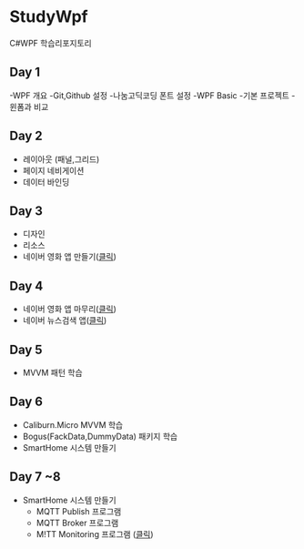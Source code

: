 # StudyWpf
C#WPF 학습리포지토리

## Day 1
-WPF 개요
-Git,Github 설정
-나눔고딕코딩 폰트 설정
-WPF Basic
  -기본 프로젝트
  -윈폼과 비교

## Day 2
- 레이아웃 (패널,그리드)
- 페이지 네비게이션
- 데이터 바인딩

## Day 3
- 디자인
- 리소스
- 네이버 영화 앱 만들기([클릭](https://github.com/ROJE100/StudyWpf/tree/main/portfolio#naver-%EC%98%81%ED%99%94%EA%B2%80%EC%83%89))

## Day 4
- 네이버 영화 앱 마무리([클릭](https://github.com/ROJE100/StudyWpf/tree/main/portfolio#naver-%EC%98%81%ED%99%94%EA%B2%80%EC%83%89))
- 네이버 뉴스검색 앱([클릭](https://github.com/ROJE100/StudyWpf/tree/main/portfolio#naver-%EB%89%B4%EC%8A%A4%EA%B2%80%EC%83%89))

## Day 5
- MVVM 패턴 학습

## Day 6
- Caliburn.Micro MVVM 학습
- Bogus(FackData,DummyData) 패키지 학습
- SmartHome 시스템 만들기

## Day 7 ~8
- SmartHome 시스템 만들기
  - MQTT Publish 프로그램
  - MQTT Broker 프로그램
  - M!TT Monitoring 프로그램
([클릭](https://github.com/ROJE100/StudyWpf/tree/main/portfolio#smarthome-%EB%AA%A8%EB%8B%88%ED%84%B0%EB%A7%81%EC%95%B1))
